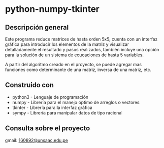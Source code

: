 # python-numpy-tkinter

## Descripción general
Este programa reduce matrices de hasta orden 5x5, cuenta con un interfaz gráfica para introducir los elementos de la matriz y visualizar 
detalladamente el resultado y pasos realizados, también incluye una opción para la solución de un sistema de ecucaciones de hasta 5 variables.

A partir del algoritmo creado en el proyecto, se puede agregar mas funciones como determinante de una matriz, inversa de una matriz, etc.

## Construido con
 - python3 - Lenguaje de programación
 - numpy - Librería para el manejo óptimo de arreglos o vectores
 - tkinter - Librería para la interfaz gráfica
 - sympy - Librería para manipular datos de tipo racional

## Consulta sobre el proyecto
gmail: 160892@unsaac.edu.pe

